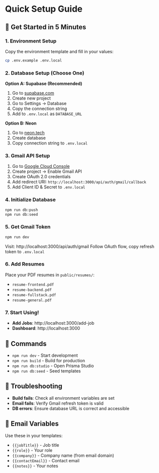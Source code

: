 # Quick Setup Guide

## 🚀 Get Started in 5 Minutes

### 1. Environment Setup
Copy the environment template and fill in your values:

```bash
cp .env.example .env.local
```

### 2. Database Setup (Choose One)

**Option A: Supabase (Recommended)**
1. Go to [supabase.com](https://supabase.com)
2. Create new project
3. Go to Settings → Database
4. Copy the connection string
5. Add to `.env.local` as `DATABASE_URL`

**Option B: Neon**
1. Go to [neon.tech](https://neon.tech)
2. Create database
3. Copy connection string to `.env.local`

### 3. Gmail API Setup
1. Go to [Google Cloud Console](https://console.cloud.google.com)
2. Create project → Enable Gmail API
3. Create OAuth 2.0 credentials
4. Add redirect URI: `http://localhost:3000/api/auth/gmail/callback`
5. Add Client ID & Secret to `.env.local`

### 4. Initialize Database
```bash
npm run db:push
npm run db:seed
```

### 5. Get Gmail Token
```bash
npm run dev
```
Visit: http://localhost:3000/api/auth/gmail
Follow OAuth flow, copy refresh token to `.env.local`

### 6. Add Resumes
Place your PDF resumes in `public/resumes/`:
- `resume-frontend.pdf`
- `resume-backend.pdf`
- `resume-fullstack.pdf`
- `resume-general.pdf`

### 7. Start Using!
- **Add Jobs**: http://localhost:3000/add-job
- **Dashboard**: http://localhost:3000

## 🔧 Commands
- `npm run dev` - Start development
- `npm run build` - Build for production
- `npm run db:studio` - Open Prisma Studio
- `npm run db:seed` - Seed templates

## 🚨 Troubleshooting
- **Build fails**: Check all environment variables are set
- **Email fails**: Verify Gmail refresh token is valid
- **DB errors**: Ensure database URL is correct and accessible

## 📧 Email Variables
Use these in your templates:
- `{{jobTitle}}` - Job title
- `{{role}}` - Your role
- `{{company}}` - Company name (from email domain)
- `{{contactEmail}}` - Contact email
- `{{notes}}` - Your notes
